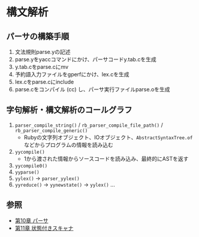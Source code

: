# 構文解析
## パーサの構築手順
1. 文法規則parse.yの記述
2. parse.yをyaccコマンドにかけ、パーサコードy.tab.cを生成
3. y.tab.cをparse.cにmv
4. 予約語入力ファイルをgperfにかけ、lex.cを生成
5. lex.cをparse.cにinclude
6. parse.cをコンパイル (cc) し、パーサ実行ファイルparse.oを生成

## 字句解析・構文解析のコールグラフ
1. `parser_compile_string()` / `rb_parser_compile_file_path()` / `rb_parser_compile_generic()`
    - Rubyの文字列オブジェクト、IOオブジェクト、`AbstractSyntaxTree.of`などからプログラムの情報を読み込む
2. `yycompile()`
    - 1から渡された情報からソースコードを読み込み、最終的にASTを返す
3. `yycompile0()`
4. `yyparse()`
5. `yylex()` -> `parser_yylex()`
6. `yyreduce()` -> `yynewstate()` -> `yylex()` ...

## 参照
- [第10章 パーサ](https://i.loveruby.net/ja/rhg/book/parser.html)
- [第11章 状態付きスキャナ](https://i.loveruby.net/ja/rhg/book/contextual.html)
